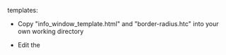 templates:

* Copy "info\_window\_template.html" and "border-radius.htc" into your own working directory

* Edit the <title>


* On lines 59-60 you can set the map variables, including the center point (hint: 42.8152, 73.9400 is the lat/long of central New York) and the zoom. The template has the zoom set to 7 -- try 3 and 8 to get a sense of what zoom levels mean.    

* On line 65, you can set the tile layer. If you don't want to keep the "toner" default, find your viz.json URL (see the next item), plug it into http://jsonlint.com/ and pull out the urlTemplate value.    

* Line 69, set your viz.json URL. This is the URL under "API" in the Share tab.   

* Line 73, you need to tell the JavaScript what columns you're going to use in your info windows. Keep "cartodb_id" and "geometry" though -- you need those to draw your map.   

* Line 48 is your infobox div. Once you've got the rest of your values set, you can edit the HTML to plug in fields from your CartoDB table.    

## Working with JSON

Bare viz.json files don't have a lot of formatting in a browser.
http://cunydata.cartodb.com/api/v2/viz/c4566022-4713-11e3-a8e4-3085a9a9563c/viz.json

You can use a browser extension or copy and paste it into JS Fiddle and use Tidy Up to make it readable. 

